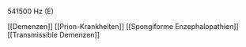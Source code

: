 541500 Hz (E)

[[Demenzen]]
[[Prion-Krankheiten]]
[[Spongiforme Enzephalopathien]]
[[Transmissible Demenzen]]